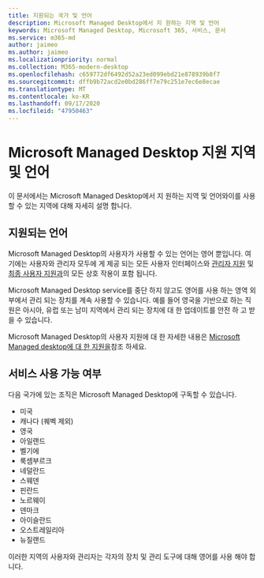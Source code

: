 ```yaml
---
title: 지원되는 국가 및 언어
description: Microsoft Managed Desktop에서 지 원하는 지역 및 언어
keywords: Microsoft Managed Desktop, Microsoft 365, 서비스, 문서
ms.service: m365-md
author: jaimeo
ms.author: jaimeo
ms.localizationpriority: normal
ms.collection: M365-modern-desktop
ms.openlocfilehash: c659772df6492d52a23ed099ebd21e878939b8f7
ms.sourcegitcommit: dffb9b72acd2e0bd286ff7e79c251e7ec6e8ecae
ms.translationtype: MT
ms.contentlocale: ko-KR
ms.lasthandoff: 09/17/2020
ms.locfileid: "47950463"
---
```

# <a name="microsoft-managed-desktop-supported-regions-and-languages"></a>Microsoft Managed Desktop 지원 지역 및 언어

이 문서에서는 Microsoft Managed Desktop에서 지 원하는 지역 및 언어와이를 사용할 수 있는 지역에 대해 자세히 설명 합니다.

## <a name="supported-languages"></a>지원되는 언어

Microsoft Managed Desktop의 사용자가 사용할 수 있는 언어는 영어 뿐입니다. 여기에는 사용자와 관리자 모두에 게 제공 되는 모든 사용자 인터페이스와 [관리자 지원](https://docs.microsoft.com/microsoft-365/managed-desktop/working-with-managed-desktop/admin-support) 및 [최종 사용자 지원과](https://docs.microsoft.com/microsoft-365/managed-desktop/working-with-managed-desktop/end-user-support)의 모든 상호 작용이 포함 됩니다.


Microsoft Managed Desktop service를 중단 하지 않고도 영어를 사용 하는 영역 외부에서 관리 되는 장치를 계속 사용할 수 있습니다. 예를 들어 영국을 기반으로 하는 직원은 아시아, 유럽 또는 남미 지역에서 관리 되는 장치에 대 한 업데이트를 안전 하 고 받을 수 있습니다. 

Microsoft Managed Desktop의 사용자 지원에 대 한 자세한 내용은 [Microsoft Managed desktop에 대 한 지원을](https://docs.microsoft.com/microsoft-365/managed-desktop/service-description/support)참조 하세요.

## <a name="availability-of-the-service"></a>서비스 사용 가능 여부

다음 국가에 있는 조직은 Microsoft Managed Desktop에 구독할 수 있습니다.

- 미국
- 캐나다 (퀘벡 제외)
- 영국
- 아일랜드
- 벨기에
- 룩셈부르크
- 네덜란드
- 스웨덴
- 핀란드
- 노르웨이
- 덴마크
- 아이슬란드
- 오스트레일리아
- 뉴질랜드

이러한 지역의 사용자와 관리자는 각자의 장치 및 관리 도구에 대해 영어를 사용 해야 합니다. 
